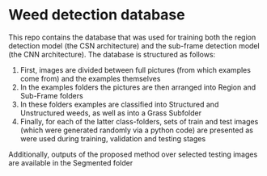 # Weed detection database

This repo contains the database that was used for training both the region detection model (the CSN architecture) and the sub-frame detection model (the CNN architecture). The database is structured as follows:
1. First, images are divided between full pictures (from which examples come from) and the examples themselves
2. In the examples folders the pictures are then arranged into Region and Sub-Frame folders
3. In these folders examples are classified into Structured and Unstructured weeds, as well as into a Grass Subfolder
4. Finally, for each of the latter class-folders, sets of train and test images (which were generated randomly via a python code) are presented as were used during training, validation and testing stages

Additionally, outputs of the proposed method over selected testing images are available in the Segmented folder